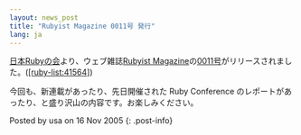 ```yaml
---
layout: news_post
title: "Rubyist Magazine 0011号 発行"
lang: ja
---
```


[日本Rubyの会][1]より、ウェブ雑誌[Rubyist
Magazine][2]の[0011号][3]がリリースされました。([\[ruby-list:41564\]][4])

今回も、新連載があったり、先日開催された Ruby Conference のレポートがあったり、と盛り沢山の内容です。お楽しみください。

Posted by usa on 16 Nov 2005
{: .post-info}



[1]: http://jp.rubyist.net/ 
[2]: http://jp.rubyist.net/magazine/ 
[3]: http://jp.rubyist.net/magazine/?0011 
[4]: http://blade.nagaokaut.ac.jp/cgi-bin/scat.rb/ruby/ruby-list/41564 
